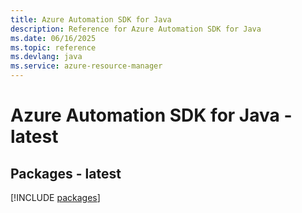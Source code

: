 ```yaml
---
title: Azure Automation SDK for Java
description: Reference for Azure Automation SDK for Java
ms.date: 06/16/2025
ms.topic: reference
ms.devlang: java
ms.service: azure-resource-manager
---
```

# Azure Automation SDK for Java - latest
## Packages - latest
[!INCLUDE [packages](automation-index.md)]